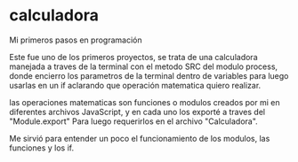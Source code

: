 # calculadora
Mi primeros pasos en programación

Este fue uno de los primeros proyectos, se trata de una calculadora manejada a traves de la terminal con el
metodo SRC del modulo process, donde encierro los parametros de la terminal dentro de variables para luego
usarlas en un if aclarando que operación matematica quiero realizar.

las operaciones matematicas son funciones o modulos creados por mi en diferentes archivos JavaScript, y en cada uno 
los exporté a traves del "Module.export" Para luego requerirlos en el archivo "Calculadora".

Me sirvió para entender un poco el funcionamiento de los modulos, las funciones y los if.
